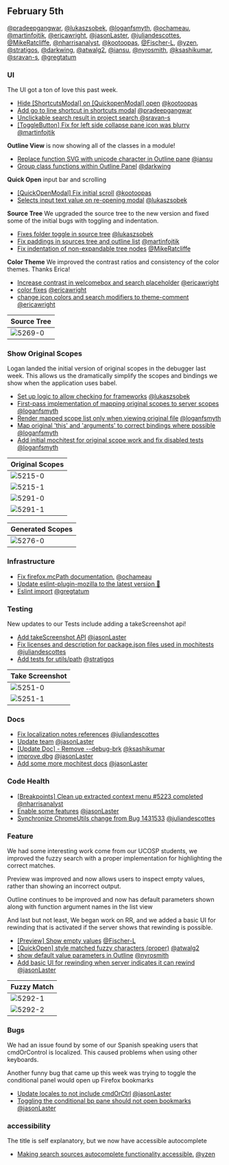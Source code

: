 ## February 5th

[@pradeepgangwar], [@lukaszsobek], [@loganfsmyth], [@ochameau], [@martinfojtik], [@ericawright], [@jasonLaster], [@juliandescottes], [@MikeRatcliffe], [@nharrisanalyst], [@kootoopas], [@Fischer-L], [@yzen], [@stratigos], [@darkwing], [@atwalg2], [@iansu], [@nyrosmith], [@ksashikumar], [@sravan-s], [@gregtatum]

### UI

The UI got a ton of love this past week.

* [Hide [ShortcutsModal] on [QuickopenModal] open][5275] [@kootoopas]
* [Add go to line shortcut in shortcuts modal][4932] [@pradeepgangwar]
* [Unclickable search result in project search ][5305] [@sravan-s]
* [[ToggleButton] Fix for left side collapse pane icon was blurry][5309] [@martinfojtik]

**Outline View** is now showing all of the classes in a module!

* [Replace function SVG with unicode character in Outline pane][5293] [@iansu]
* [Group class functions within Outline Panel][5290] [@darkwing]

**Quick Open** input bar and scrolling

* [[QuickOpenModal] Fix initial scroll][5311] [@kootoopas]
* [Selects input text value on re-opening modal][5286] [@lukaszsobek]

**Source Tree** We upgraded the source tree to the new version and fixed some of the initial bugs with toggling and indentation.

* [Fixes folder toggle in source tree][5308] [@lukaszsobek]
* [Fix paddings in sources tree and outline list][5240] [@martinfojtik]
* [Fix indentation of non-expandable tree nodes][5269] [@MikeRatcliffe]

**Color Theme** We improved the contrast ratios and consistency of the color themes. Thanks Erica!

* [Increase contrast in welcomebox and search placeholder][5249] [@ericawright]
* [color fixes][5314] [@ericawright]
* [change icon colors and search modifiers to theme-comment][5318] [@ericawright]

| Source Tree |
| ----------- |
| ![5269-0]   |

### Show Original Scopes

Logan landed the initial version of original scopes in the debugger last week. This allows us the dramatically simplify the scopes and bindings we show when the application uses babel.

* [Set up logic to allow checking for frameworks][5186] [@lukaszsobek]
* [First-pass implementation of mapping original scopes to server scopes][5215] [@loganfsmyth]
* [Render mapped scope list only when viewing original file][5276] [@loganfsmyth]
* [Map original 'this' and 'arguments' to correct bindings where possible][5291] [@loganfsmyth]
* [Add initial mochitest for original scope work and fix disabled tests][5317] [@loganfsmyth]

| Original Scopes |
| --------------- |
| ![5215-0]       |
| ![5215-1]       |
| ![5291-0]       |
| ![5291-1]       |

| Generated Scopes |
| ---------------- |
| ![5276-0]        |

### Infrastructure

* [Fix firefox.mcPath documentation.][5238] [@ochameau]
* [Update eslint-plugin-mozilla to the latest version 🚀][5272]
* [Eslint import][5315] [@gregtatum]

### Testing

New updates to our Tests include adding a takeScreenshot api!

* [Add takeScreenshot API][5251] [@jasonLaster]
* [Fix licenses and description for package.json files used in mochitests][5264] [@juliandescottes]
* [Add tests for utils/path][5289] [@stratigos]

| Take Screenshot |
| --------------- |
| ![5251-0]       |
| ![5251-1]       |

### Docs

* [Fix localization notes references][5263] [@juliandescottes]
* [Update team][5274] [@jasonLaster]
* [[Update Doc] - Remove --debug-brk][5297] [@ksashikumar]
* [improve dbg][5304] [@jasonLaster]
* [Add some more mochitest docs][5319] [@jasonLaster]

### Code Health

* [[Breakpoints] Clean up extracted context menu #5223 completed][5271] [@nharrisanalyst]
* [Enable some features][5273] [@jasonLaster]
* [Synchronize ChromeUtils change from Bug 1431533][5282] [@juliandescottes]

### Feature

We had some interesting work come from our UCOSP students, we improved the fuzzy search with a proper implementation for highlighting the correct matches.

Preview was improved and now allows users to inspect empty values, rather than showing an incorrect output.

Outline continues to be improved and now has default parameters shown along with function argument names in the list view

And last but not least, We began work on RR, and we added a basic UI for rewinding that is activated if the server shows that rewinding is possible.

* [[Preview] Show empty values][5279] [@Fischer-L]
* [[QuickOpen] style matched fuzzy characters (proper)][5292] [@atwalg2]
* [show default value parameters in Outline][5294] [@nyrosmith]
* [Add basic UI for rewinding when server indicates it can rewind][5303] [@jasonLaster]

| Fuzzy Match |
| ----------- |
| ![5292-1]   |
| ![5292-2]   |

### Bugs

We had an issue found by some of our Spanish speaking users that cmdOrControl is localized. This caused problems when using other keyboards.

Another funny bug that came up this week was trying to toggle the conditional panel would open up Firefox bookmarks

* [Update locales to not include cmdOrCtrl][5281] [@jasonLaster]
* [Toggling the conditional bp pane should not open bookmarks][5299] [@jasonLaster]

### accessibility

The title is self explanatory, but we now have accessible autocomplete

* [Making search sources autocomplete functionality accessible.][5285] [@yzen]

[4932-0]: https://user-images.githubusercontent.com/21259802/34070513-c3b9dd3c-e28d-11e7-94b9-9d8c7ccba246.png
[5215-0]: https://user-images.githubusercontent.com/132260/35460493-16552724-0299-11e8-96f2-9f04472556a7.png
[5215-1]: https://user-images.githubusercontent.com/132260/35460611-7cfe14c2-0299-11e8-8ec6-1f62b84c66da.png
[5251-0]: https://user-images.githubusercontent.com/254562/35596533-48115556-05e8-11e8-8752-fc8d1ff86a2b.png
[5251-1]: https://user-images.githubusercontent.com/254562/35596561-64a16648-05e8-11e8-8e11-9a133e8d53e9.png
[5269-0]: https://user-images.githubusercontent.com/116941/35636987-b84532ee-06aa-11e8-8328-819d2656c172.png
[5275-0]: https://user-images.githubusercontent.com/601001/35648099-3e9c3234-06dd-11e8-9914-6d5f44bc5c1f.gif
[5276-0]: https://user-images.githubusercontent.com/132260/35649451-fdb265d0-068d-11e8-857e-9b31c4459765.gif
[5279-0]: https://user-images.githubusercontent.com/5627487/35678901-1990200a-0790-11e8-8b2a-4b9734a84b35.gif
[5286-0]: https://user-images.githubusercontent.com/23530054/35698006-1f098188-078c-11e8-9dad-a67420b007ee.gif
[5290-0]: https://user-images.githubusercontent.com/46655/35714772-491595b8-0794-11e8-8258-1556d781dcdc.png
[5291-0]: https://user-images.githubusercontent.com/132260/35711806-b838c1de-0773-11e8-9c26-aa7252ea8130.png
[5291-1]: https://user-images.githubusercontent.com/132260/35712335-6435d4ca-0776-11e8-9924-50061cf28d55.png
[5292-0]: https://user-images.githubusercontent.com/23143862/35723185-9cf2c1fc-07b6-11e8-85aa-46fc9b2b2e22.png
[5292-1]: https://user-images.githubusercontent.com/23143862/35717263-54b1acac-079b-11e8-91d6-70acdf34b598.png
[5292-2]: https://user-images.githubusercontent.com/23143862/35714962-f74fdcae-078c-11e8-9c37-258c38e90c1c.png
[5292-3]: https://user-images.githubusercontent.com/23143862/35715520-248f70e6-0790-11e8-80f5-faebba6587d7.png
[5293-0]: https://user-images.githubusercontent.com/433725/35716425-24b8177a-0796-11e8-86eb-0d8e35bd39d2.png
[5293-1]: https://user-images.githubusercontent.com/433725/35716426-24d377f4-0796-11e8-93f7-7948953c2155.png
[5294-0]: https://user-images.githubusercontent.com/2511026/35727134-60f60d48-0807-11e8-922a-d5bd990a76cd.PNG
[5305-0]: https://user-images.githubusercontent.com/11382805/35763591-edf45ed4-08f2-11e8-92ee-a10a2f068541.gif
[5308-0]: https://user-images.githubusercontent.com/23530054/35765487-e12b13f6-08c4-11e8-9bc3-3a6c2a69537b.gif
[5309-0]: https://user-images.githubusercontent.com/7465851/35765648-afacaa48-08c8-11e8-8511-f65c23b8465c.JPG
[5309-1]: https://user-images.githubusercontent.com/7465851/35765647-a99925dc-08c8-11e8-91bb-f5e4cd5aa56f.JPG
[5311-0]: https://user-images.githubusercontent.com/601001/35770593-ec534106-0926-11e8-8f4b-2e43da08bf95.gif
[5314-0]: https://user-images.githubusercontent.com/10803178/35814836-13f18954-0a65-11e8-8e59-f100e6891038.png
[5314-1]: https://user-images.githubusercontent.com/10803178/35814839-16554348-0a65-11e8-8135-41923b319def.png
[5314-2]: https://user-images.githubusercontent.com/10803178/35814754-d60fa68e-0a64-11e8-9b12-8a98fd2a6b4a.png
[5314-3]: https://user-images.githubusercontent.com/10803178/35814693-ac158af6-0a64-11e8-972f-a729afde7205.png
[4932]: https://github.com/firefox-devtools/debugger.html/pull/4932
[5186]: https://github.com/firefox-devtools/debugger.html/pull/5186
[5215]: https://github.com/firefox-devtools/debugger.html/pull/5215
[5238]: https://github.com/firefox-devtools/debugger.html/pull/5238
[5240]: https://github.com/firefox-devtools/debugger.html/pull/5240
[5249]: https://github.com/firefox-devtools/debugger.html/pull/5249
[5251]: https://github.com/firefox-devtools/debugger.html/pull/5251
[5263]: https://github.com/firefox-devtools/debugger.html/pull/5263
[5264]: https://github.com/firefox-devtools/debugger.html/pull/5264
[5269]: https://github.com/firefox-devtools/debugger.html/pull/5269
[5271]: https://github.com/firefox-devtools/debugger.html/pull/5271
[5272]: https://github.com/firefox-devtools/debugger.html/pull/5272
[5273]: https://github.com/firefox-devtools/debugger.html/pull/5273
[5274]: https://github.com/firefox-devtools/debugger.html/pull/5274
[5275]: https://github.com/firefox-devtools/debugger.html/pull/5275
[5276]: https://github.com/firefox-devtools/debugger.html/pull/5276
[5279]: https://github.com/firefox-devtools/debugger.html/pull/5279
[5281]: https://github.com/firefox-devtools/debugger.html/pull/5281
[5282]: https://github.com/firefox-devtools/debugger.html/pull/5282
[5285]: https://github.com/firefox-devtools/debugger.html/pull/5285
[5286]: https://github.com/firefox-devtools/debugger.html/pull/5286
[5289]: https://github.com/firefox-devtools/debugger.html/pull/5289
[5290]: https://github.com/firefox-devtools/debugger.html/pull/5290
[5291]: https://github.com/firefox-devtools/debugger.html/pull/5291
[5292]: https://github.com/firefox-devtools/debugger.html/pull/5292
[5293]: https://github.com/firefox-devtools/debugger.html/pull/5293
[5294]: https://github.com/firefox-devtools/debugger.html/pull/5294
[5297]: https://github.com/firefox-devtools/debugger.html/pull/5297
[5299]: https://github.com/firefox-devtools/debugger.html/pull/5299
[5303]: https://github.com/firefox-devtools/debugger.html/pull/5303
[5304]: https://github.com/firefox-devtools/debugger.html/pull/5304
[5305]: https://github.com/firefox-devtools/debugger.html/pull/5305
[5308]: https://github.com/firefox-devtools/debugger.html/pull/5308
[5309]: https://github.com/firefox-devtools/debugger.html/pull/5309
[5311]: https://github.com/firefox-devtools/debugger.html/pull/5311
[5314]: https://github.com/firefox-devtools/debugger.html/pull/5314
[5315]: https://github.com/firefox-devtools/debugger.html/pull/5315
[5317]: https://github.com/firefox-devtools/debugger.html/pull/5317
[5318]: https://github.com/firefox-devtools/debugger.html/pull/5318
[5319]: https://github.com/firefox-devtools/debugger.html/pull/5319
[@pradeepgangwar]: https://github.com/pradeepgangwar
[@lukaszsobek]: https://github.com/lukaszsobek
[@loganfsmyth]: https://github.com/loganfsmyth
[@ochameau]: https://github.com/ochameau
[@martinfojtik]: https://github.com/martinfojtik
[@ericawright]: https://github.com/ericawright
[@jasonlaster]: https://github.com/jasonLaster
[@juliandescottes]: https://github.com/juliandescottes
[@mikeratcliffe]: https://github.com/MikeRatcliffe
[@nharrisanalyst]: https://github.com/nharrisanalyst
[@kootoopas]: https://github.com/kootoopas
[@fischer-l]: https://github.com/Fischer-L
[@yzen]: https://github.com/yzen
[@stratigos]: https://github.com/stratigos
[@darkwing]: https://github.com/darkwing
[@atwalg2]: https://github.com/atwalg2
[@iansu]: https://github.com/iansu
[@nyrosmith]: https://github.com/nyrosmith
[@ksashikumar]: https://github.com/ksashikumar
[@sravan-s]: https://github.com/sravan-s
[@gregtatum]: https://github.com/gregtatum
